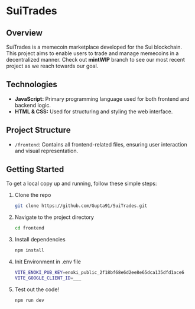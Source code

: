 # SuiTrades

## Overview
SuiTrades is a memecoin marketplace developed for the Sui blockchain. This project aims to enable users to trade and manage memecoins in a decentralized manner. Check out __mintWIP__ branch to see our most recent project as we reach towards our goal.

## Technologies
- **JavaScript:** Primary programming language used for both frontend and backend logic.
- **HTML & CSS:** Used for structuring and styling the web interface.

## Project Structure
- `/frontend`: Contains all frontend-related files, ensuring user interaction and visual representation.

## Getting Started
To get a local copy up and running, follow these simple steps:
1. Clone the repo
   ```sh
   git clone https://github.com/Gupta91/SuiTrades.git
2. Navigate to the project directory
   ```sh
   cd frontend
3. Install dependencies
   ```sh
   npm install
4. Init Environment in .env file
   ```sh
   VITE_ENOKI_PUB_KEY=enoki_public_2f18bf68e6d2ee8e65dca135dfd1ace6
   VITE_GOOGLE_CLIENT_ID=___
5. Test out the code!
   ```sh
   npm run dev
